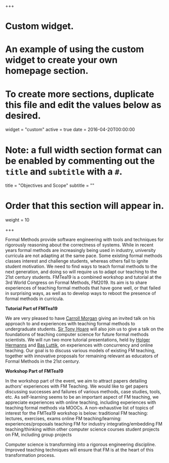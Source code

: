 +++
# Custom widget.
# An example of using the custom widget to create your own homepage section.
# To create more sections, duplicate this file and edit the values below as desired.
widget = "custom"
active = true
date = 2016-04-20T00:00:00

# Note: a full width section format can be enabled by commenting out the `title` and `subtitle` with a `#`.
title = "Objectives and Scope"
subtitle = ""

# Order that this section will appear in.
weight = 10

+++

Formal Methods provide software engineering with tools and techniques for rigorously reasoning about the correctness of systems. While in recent years formal methods are increasingly being used in industry, university curricula are not adapting at the same pace. Some existing formal methods classes interest and challenge students, whereas others fail to ignite student motivation. We need to find ways to teach formal methods to the next generation, and doing so will require us to adapt our teaching to the 21st century students.
FMTea19 is a combined workshop and tutorial at the 3rd World Congress on Formal Methods, FM2019. Its aim is to share experiences of teaching formal methods that have gone well, or that failed in surprising ways, as well as to develop ways to reboot the presence of formal methods in curricula. 

**Tutorial Part of FMTea19**

We are very pleased to have [Carroll Morgan](https://www.engineering.unsw.edu.au/computer-science-engineering/professor-carroll-morgan) giving an invited talk on his approach to and experiences with teaching formal methods to undergraduate students. [Sir Tony Hoare](https://www.cs.ox.ac.uk/people/tony.hoare/) will also join us to give a talk on the foundations of teaching computer science for future formal methods scientists. We will run two more tutorial presentations, held by [Holger Hermanns](https://depend.cs.uni-saarland.de/~hermanns/) and [Bas Luttik](https://www.win.tue.nl/~luttik/index.shtml), on experiences with concurrency and online teaching. Our goal is to discuss various models of existing FM teaching, together with innovative proposals for remaining relevant as educators of Formal Methods in the 21st century. 



**Workshop Part of FMTea19**

In the workshop part of the event, we aim to attract papers detailing authors’ experiences with FM Teaching. We would like to get papers discussing successes and failures of various methods, case studies, tools, etc. As self-learning seems to be an important aspect of FM teaching, we appreciate experiences with online teaching, including experiences with teaching formal methods via MOOCs. A non-exhaustive list of topics of interest for the FMTea19 workshop is below:
traditional FM teaching: lectures, exercises, exams
online FM teaching/learning: experiences/proposals
teaching FM for industry
integrating/embedding FM teaching/thinking within other computer science courses
student projects on FM, including group projects

Computer science is transforming into a rigorous engineering discipline. Improved teaching techniques will ensure that FM is at the heart of this transformation process.   
